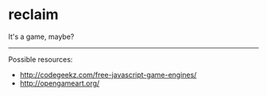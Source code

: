 reclaim
=======

It's a game, maybe?

--- 

Possible resources: 

 * http://codegeekz.com/free-javascript-game-engines/
 * http://opengameart.org/
